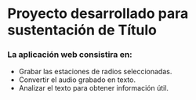 # Proyecto desarrollado para sustentación de Título

### La aplicación web consistira en:

* Grabar las estaciones de radios seleccionadas.
* Convertir el audio grabado en texto.
* Analizar el texto para obtener información útil.